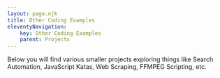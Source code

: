 ```yaml
---
layout: page.njk
title: Other Coding Examples
eleventyNavigation:
    key: Other Coding Examples
    parent: Projects
---
```


Below you will find various smaller projects exploring things like Search Automation, JavaScript Katas, Web Scraping, FFMPEG Scripting, etc.
